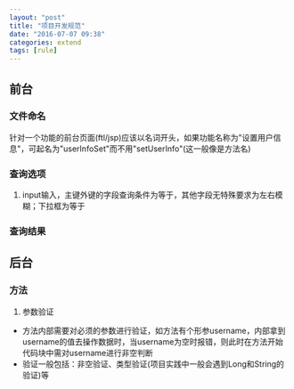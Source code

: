 ```yaml
---
layout: "post"
title: "项目开发规范"
date: "2016-07-07 09:38"
categories: extend
tags: [rule]
---
```


## 前台

### 文件命名
针对一个功能的前台页面(ftl/jsp)应该以名词开头，如果功能名称为"设置用户信息"，可起名为"userInfoSet"而不用"setUserInfo"(这一般像是方法名)

### 查询选项
1. input输入，主键外键的字段查询条件为等于，其他字段无特殊要求为左右模糊；下拉框为等于

### 查询结果


## 后台

### 方法
1. 参数验证
  - 方法内部需要对必须的参数进行验证，如方法有个形参username，内部拿到username的值去操作数据时，当username为空时报错，则此时在方法开始代码块中需对username进行非空判断
  - 验证一般包括：非空验证、类型验证(项目实践中一般会遇到Long和String的验证)等

